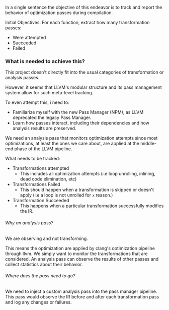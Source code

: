In a single sentence the objective of this endeavor is to track and report the behavior of optimization passes during compilation.

Initial Objectives: For each function, extract how many transformation passes:
- Were attempted
- Succeeded
- Failed

### What is needed to achieve this?
This project doesn't directly fit into the usual categories of transformation or analysis passes. 

However, it seems that LLVM's modular structure and its pass management system allow for such meta-level tracking.

To even attempt this, i need to:
- Familiarize myself with the new Pass Manager (NPM), as LLVM deprecated the legacy Pass Manager.
- Learn how passes interact, including their dependencies and how analysis results are preserved.




















We need an analysis pass that monitors optimization attempts since most optimizations, at least the ones we care about, are applied at the middle-end phase of the LLVM pipeline.

What needs to be tracked:
- Transformations attempted
	- This includes all optimization attempts (i.e loop unrolling, inlining, dead code elimination, etc)
- Transformations Failed
	- This should happen when a transformation is skipped or doesn't apply (i.e a loop is not unrolled for `x` reason.)
- Transformation Succeeded
	- This happens when a particular transformation successfully modifies the IR.

###### Why an analysis pass?
We are observing and not transforming.

This means the optimization are applied by clang's optimization pipeline through llvm. We simply want to monitor the transformations that are considered. An analysis pass can observe the results of other passes and collect statistics about their behavior.

###### Where does the pass need to go?
We need to inject a custom analysis pass into the pass manager pipeline. This pass would observe the IR before and after each transformation pass and log any changes or failures.
